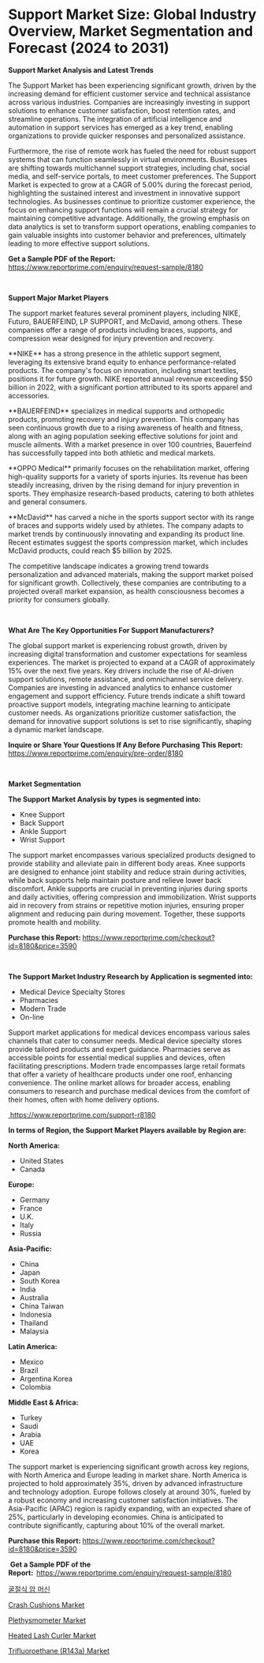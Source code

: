 <p><h1>Support Market Size: Global Industry Overview, Market Segmentation and Forecast (2024 to 2031)</h1></p><p><strong>Support Market Analysis and Latest Trends</strong></p>
<p><p>The Support Market has been experiencing significant growth, driven by the increasing demand for efficient customer service and technical assistance across various industries. Companies are increasingly investing in support solutions to enhance customer satisfaction, boost retention rates, and streamline operations. The integration of artificial intelligence and automation in support services has emerged as a key trend, enabling organizations to provide quicker responses and personalized assistance.</p><p>Furthermore, the rise of remote work has fueled the need for robust support systems that can function seamlessly in virtual environments. Businesses are shifting towards multichannel support strategies, including chat, social media, and self-service portals, to meet customer preferences. The Support Market is expected to grow at a CAGR of 5.00% during the forecast period, highlighting the sustained interest and investment in innovative support technologies. As businesses continue to prioritize customer experience, the focus on enhancing support functions will remain a crucial strategy for maintaining competitive advantage. Additionally, the growing emphasis on data analytics is set to transform support operations, enabling companies to gain valuable insights into customer behavior and preferences, ultimately leading to more effective support solutions.</p></p>
<p><strong>Get a Sample PDF of the Report:&nbsp;</strong> <a href="https://www.reportprime.com/enquiry/request-sample/8180">https://www.reportprime.com/enquiry/request-sample/8180</a></p>
<p>&nbsp;</p>
<p><strong>Support Major Market Players</strong></p>
<p><p>The support market features several prominent players, including NIKE, Futuro, BAUERFEIND, LP SUPPORT, and McDavid, among others. These companies offer a range of products including braces, supports, and compression wear designed for injury prevention and recovery.</p><p>**NIKE** has a strong presence in the athletic support segment, leveraging its extensive brand equity to enhance performance-related products. The company's focus on innovation, including smart textiles, positions it for future growth. NIKE reported annual revenue exceeding $50 billion in 2022, with a significant portion attributed to its sports apparel and accessories.</p><p>**BAUERFEIND** specializes in medical supports and orthopedic products, promoting recovery and injury prevention. This company has seen continuous growth due to a rising awareness of health and fitness, along with an aging population seeking effective solutions for joint and muscle ailments. With a market presence in over 100 countries, Bauerfeind has successfully tapped into both athletic and medical markets.</p><p>**OPPO Medical** primarily focuses on the rehabilitation market, offering high-quality supports for a variety of sports injuries. Its revenue has been steadily increasing, driven by the rising demand for injury prevention in sports. They emphasize research-based products, catering to both athletes and general consumers.</p><p>**McDavid** has carved a niche in the sports support sector with its range of braces and supports widely used by athletes. The company adapts to market trends by continuously innovating and expanding its product line. Recent estimates suggest the sports compression market, which includes McDavid products, could reach $5 billion by 2025.</p><p>The competitive landscape indicates a growing trend towards personalization and advanced materials, making the support market poised for significant growth. Collectively, these companies are contributing to a projected overall market expansion, as health consciousness becomes a priority for consumers globally.</p></p>
<p>&nbsp;</p>
<p><strong>What Are The Key Opportunities For Support Manufacturers?</strong></p>
<p><p>The global support market is experiencing robust growth, driven by increasing digital transformation and customer expectations for seamless experiences. The market is projected to expand at a CAGR of approximately 15% over the next five years. Key drivers include the rise of AI-driven support solutions, remote assistance, and omnichannel service delivery. Companies are investing in advanced analytics to enhance customer engagement and support efficiency. Future trends indicate a shift toward proactive support models, integrating machine learning to anticipate customer needs. As organizations prioritize customer satisfaction, the demand for innovative support solutions is set to rise significantly, shaping a dynamic market landscape.</p></p>
<p><strong>Inquire or Share Your Questions If Any Before Purchasing This Report:</strong> <a href="https://www.reportprime.com/enquiry/pre-order/8180">https://www.reportprime.com/enquiry/pre-order/8180</a></p>
<p>&nbsp;</p>
<p><strong>Market Segmentation</strong></p>
<p><strong>The Support Market Analysis by types is segmented into:</strong></p>
<p><ul><li>Knee Support</li><li>Back Support</li><li>Ankle Support</li><li>Wrist Support</li></ul></p>
<p><p>The support market encompasses various specialized products designed to provide stability and alleviate pain in different body areas. Knee supports are designed to enhance joint stability and reduce strain during activities, while back supports help maintain posture and relieve lower back discomfort. Ankle supports are crucial in preventing injuries during sports and daily activities, offering compression and immobilization. Wrist supports aid in recovery from strains or repetitive motion injuries, ensuring proper alignment and reducing pain during movement. Together, these supports promote health and mobility.</p></p>
<p><strong>Purchase this Report:&nbsp;</strong><a href="https://www.reportprime.com/checkout?id=8180&price=3590">https://www.reportprime.com/checkout?id=8180&price=3590</a></p>
<p>&nbsp;</p>
<p><strong>The Support Market Industry Research by Application is segmented into:</strong></p>
<p><ul><li>Medical Device Specialty Stores</li><li>Pharmacies</li><li>Modern Trade</li><li>On-line</li></ul></p>
<p><p>Support market applications for medical devices encompass various sales channels that cater to consumer needs. Medical device specialty stores provide tailored products and expert guidance. Pharmacies serve as accessible points for essential medical supplies and devices, often facilitating prescriptions. Modern trade encompasses large retail formats that offer a variety of healthcare products under one roof, enhancing convenience. The online market allows for broader access, enabling consumers to research and purchase medical devices from the comfort of their homes, often with home delivery options.</p></p>
<p><a href="https://www.reportprime.com/support-r8180">&nbsp;https://www.reportprime.com/support-r8180</a></p>
<p><strong>In terms of Region, the Support Market Players available by Region are:</strong></p>
<p>
    <p> <strong> North America: </strong>
        <ul>
            <li>United States</li>
            <li>Canada</li>
        </ul>
        </p> 
    <p> <strong> Europe: </strong>
        <ul>
            <li>Germany</li>
            <li>France</li>
            <li>U.K.</li>
            <li>Italy</li>
            <li>Russia</li>
        </ul>
        </p> 
    <p> <strong> Asia-Pacific: </strong>
        <ul>
            <li>China</li>
            <li>Japan</li>
            <li>South Korea</li>
            <li>India</li>
            <li>Australia</li>
            <li>China Taiwan</li>
            <li>Indonesia</li>
            <li>Thailand</li>
            <li>Malaysia</li>
        </ul>
        </p> 
    <p> <strong> Latin America: </strong>
        <ul>
            <li>Mexico</li>
            <li>Brazil</li>
            <li>Argentina Korea</li>
            <li>Colombia</li>
        </ul>
        </p> 
    <p> <strong> Middle East & Africa: </strong>
        <ul>
            <li>Turkey</li>
            <li>Saudi</li>
            <li>Arabia</li>
            <li>UAE</li>
            <li>Korea</li>
        </ul>
    </p>
    </p>
<p><p>The support market is experiencing significant growth across key regions, with North America and Europe leading in market share. North America is projected to hold approximately 35%, driven by advanced infrastructure and technology adoption. Europe follows closely at around 30%, fueled by a robust economy and increasing customer satisfaction initiatives. The Asia-Pacific (APAC) region is rapidly expanding, with an expected share of 25%, particularly in developing economies. China is anticipated to contribute significantly, capturing about 10% of the overall market.</p></p>
<p><strong>Purchase this Report: </strong><a href="https://www.reportprime.com/checkout?id=8180&price=3590">https://www.reportprime.com/checkout?id=8180&price=3590</a></p>
<p>&nbsp;<strong>Get a Sample PDF of the Report:&nbsp;&nbsp;</strong><a href="https://www.reportprime.com/enquiry/request-sample/8180">https://www.reportprime.com/enquiry/request-sample/8180</a></p>
<p><strong></strong></p>
<p><p><a href="https://medium.com/@wallacbahrtyinger567686/%EC%84%B8%EA%B3%84-articulated-arm-machine-market-%EC%9D%80-2024%EC%97%90%EC%84%9C-2031%EB%A1%9C-%EC%97%B0%ED%8F%89%EA%B7%A0-%EC%A6%9D%EA%B0%80%EC%9C%A8%EC%9D%84-%EB%B3%B4%EC%9D%BC-%EA%B2%83%EC%9C%BC%EB%A1%9C-%EC%98%88%EC%83%81%EB%90%A9%EB%8B%88%EB%8B%A4-6153a23056fd">굴절식 암 머신</a></p><p><a href="https://github.com/BretDuke76/Market-Research-Report-List-1/blob/main/crash-cushions-market.md">Crash Cushions Market</a></p><p><a href="https://www.linkedin.com/pulse/plethysmometer-market-size-growth-trends-statistics-forecasts-rkh9f?trackingId=LJxJJQjDR%2B24W5iwP0yuUQ%3D%3D">Plethysmometer Market</a></p><p><a href="https://www.linkedin.com/pulse/what-influencing-future-heated-lash-curler-market-insights-fnlue?trackingId=DXsRO9z6SPG%2FM8xL28RWbA%3D%3D">Heated Lash Curler Market</a></p><p><a href="https://medium.com/@graceturner587/pioneering-growth-analyzing-global-trifluoroethane-r143a-market-dynamics-2024-2031-1aecd5abb067">Trifluoroethane (R143a) Market</a></p></p>